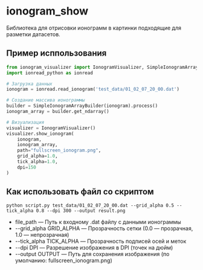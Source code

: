 # ionogram_show
Библиотека для отрисовки ионограмм в картинки подходящие для разметки датасетов.
## Пример исппользования 
```python
from ionogram_visualizer import IonogramVisualizer, SimpleIonogramArrayBuilder
import ionread_python as ionread

# Загрузка данных
ionogram = ionread.read_ionogram('test_data/01_02_07_20_00.dat')

# Создание массива ионограммы
builder = SimpleIonogramArrayBuilder(ionogram).process()
ionogram_array = builder.get_ndarray()

# Визуализация
visualizer = IonogramVisualizer()
visualizer.show_ionogram(
    ionogram,
    ionogram_array,
    path="fullscreen_ionogram.png",
    grid_alpha=1.0,
    tick_alpha=1.0,
    dpi=150
)
```
## Как использовать файл со скриптом 
```
python script.py test_data/01_02_07_20_00.dat --grid_alpha 0.5 --tick_alpha 0.8 --dpi 300 --output result.png
```

- file_path — Путь к входному .dat файлу с данными ионограммы
- --grid_alpha GRID_ALPHA — Прозрачность сетки (0.0 — прозрачная, 1.0 — непрозрачная)
- --tick_alpha TICK_ALPHA — Прозрачность подписей осей и меток
- --dpi DPI — Разрешение изображения в DPI (точек на дюйм)
- --output OUTPUT — Путь для сохранения изображения (по умолчанию: fullscreen_ionogram.png)